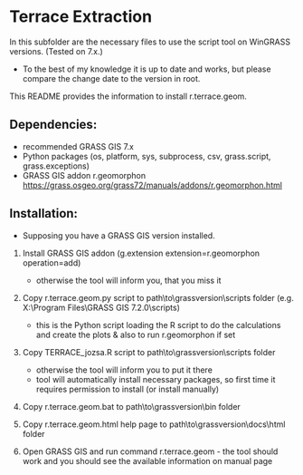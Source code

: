 Terrace Extraction
==================
In this subfolder are the necessary files to use the script tool on WinGRASS versions. (Tested on 7.x.)
- To the best of my knowledge it is up to date and works, but please compare the change date to the version in root.


This README provides the information to install r.terrace.geom.


Dependencies:
-------------

-   recommended GRASS GIS 7.x
-   Python packages (os, platform, sys, subprocess, csv, grass.script, grass.exceptions)
-   GRASS GIS addon r.geomorphon 
    https://grass.osgeo.org/grass72/manuals/addons/r.geomorphon.html

Installation:
-------------
* Supposing you have a GRASS GIS version installed.

1.  Install GRASS GIS addon
    (g.extension extension=r.geomorphon operation=add)
       * otherwise the tool will inform you, that you miss it

2.  Copy r.terrace.geom.py script to path\to\grassversion\scripts folder (e.g. X:\Program Files\GRASS GIS 7.2.0\scripts)
       * this is the Python script loading the R script to do the calculations and create the plots & also to run r.geomorphon if set
3.  Copy TERRACE_jozsa.R script to path\to\grassversion\scripts folder
       * otherwise the tool will inform you to put it there
       * tool will automatically install necessary packages, so first time it requires permission to install (or install manually)
4.  Copy r.terrace.geom.bat to path\to\grassversion\bin folder
5.  Copy r.terrace.geom.html help page to path\to\grassversion\docs\html folder

6.  Open GRASS GIS and run command r.terrace.geom - the tool should work and you should see the available information on manual page
